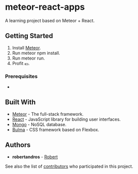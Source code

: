 # meteor-react-apps

A learning project based on Meteor + React.

## Getting Started

1. Install [Meteor](https://www.meteor.com/install).
2. Run meteor npm install.
3. Run meteor run.
4. Profit 💶.

### Prerequisites

-

## Built With

* [Meteor](https://www.meteor.com) - The full-stack framework.
* [React](https://reactjs.org/) - JavaScript library for building user interfaces.
* [Mongo](https://www.mongodb.com/) - NoSQL database.
* [Bulma](https://bulma.io/) - CSS framework based on Flexbox.

## Authors

* **robertandros** - [Robert](https://github.com/robertandros)

See also the list of [contributors](https://github.com/robertandros/meteor-react-apps/graphs/contributors) who participated in this project.
 
